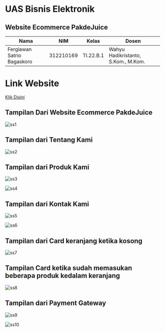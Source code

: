 # UAS Bisnis Elektronik
## Website Ecommerce PakdeJuice

|**Nama**|**NIM**|**Kelas**|**Dosen**|
|----|---|-----|------|
|Fergiawan Satrio Bagaskoro|312210169|TI.22.B.1|Wahyu Hadikristanto, S.Kom., M.Kom.|

# Link Website
[Klik Disini](https://www.pakdejuice.shop/)

## Tampilan Dari Website Ecommerce PakdeJuice

![ss1](https://github.com/user-attachments/assets/a40c81f1-6077-413a-b0fd-9e305ccbd2af)

## Tampilan dari Tentang Kami

![ss2](https://github.com/user-attachments/assets/53080cbb-be8f-4331-8584-46eba9ce69e0)

## Tampilan dari Produk Kami
![ss3](https://github.com/user-attachments/assets/a662c82e-ae40-4ee1-b9b8-5e8b62341063)

![ss4](https://github.com/user-attachments/assets/c41c9353-678a-449a-84c1-a859bb6a6d08)

## Tampilan dari Kontak Kami
![ss5](https://github.com/user-attachments/assets/7ae2482b-1196-43fc-925c-caecbef545e0)

![ss6](https://github.com/user-attachments/assets/007a049c-b125-4bdd-bc48-fd2273be205f)

## Tampilan dari Card keranjang ketika kosong
![ss7](https://github.com/user-attachments/assets/50a293cd-3900-414f-b1da-c1b322180c9a)

## Tampilan Card ketika sudah memasukan beberapa produk kedalam keranjang
![ss8](https://github.com/user-attachments/assets/6d5b6c43-88d8-42bb-85ef-d6127cdd6469)

## Tampilan dari Payment Gateway
![ss9](https://github.com/user-attachments/assets/63333937-ab3c-497b-8614-a8d9a848bc6b)

![ss10](https://github.com/user-attachments/assets/c01bb8e9-7c3b-41f4-8d02-4aa94282ce19)


